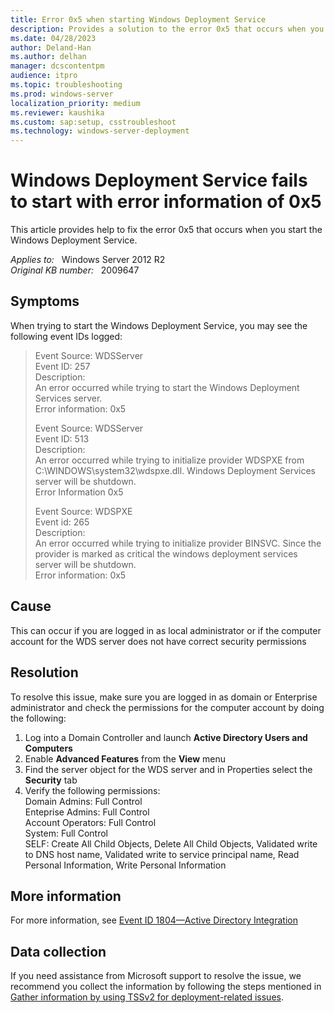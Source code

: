 ```yaml
---
title: Error 0x5 when starting Windows Deployment Service
description: Provides a solution to the error 0x5 that occurs when you start the Windows Deployment Service.
ms.date: 04/28/2023
author: Deland-Han
ms.author: delhan
manager: dcscontentpm
audience: itpro
ms.topic: troubleshooting
ms.prod: windows-server
localization_priority: medium
ms.reviewer: kaushika
ms.custom: sap:setup, csstroubleshoot
ms.technology: windows-server-deployment
---
```

# Windows Deployment Service fails to start with error information of 0x5

This article provides help to fix the error 0x5 that occurs when you start the Windows Deployment Service.

_Applies to:_ &nbsp; Windows Server 2012 R2  
_Original KB number:_ &nbsp; 2009647

## Symptoms

When trying to start the Windows Deployment Service, you may see the following event IDs logged:

> Event Source: WDSServer  
Event ID: 257  
Description:  
An error occurred while trying to start the Windows  Deployment Services server.  
Error information: 0x5  
>
>Event Source: WDSServer  
Event ID: 513  
Description:  
An error occurred while trying to initialize provider WDSPXE from C:\WINDOWS\system32\wdspxe.dll. Windows Deployment Services server will be shutdown.  
Error Information 0x5  
>
> Event Source:  WDSPXE  
Event id:  265  
Description:  
An error occurred while trying to initialize provider BINSVC. Since the provider is marked as critical the windows deployment services server will be shutdown.  
Error information:  0x5

## Cause

This can occur if you are logged in as local administrator or if the computer account for the WDS server does not have correct security permissions

## Resolution

To resolve this issue, make sure you are logged in as domain or Enterprise administrator and check the permissions for the computer account by doing the following:  

1. Log into a Domain Controller and launch **Active Directory Users and Computers**  
2. Enable **Advanced Features** from the **View** menu
3. Find the server object for the WDS server and in Properties select the **Security** tab
4. Verify the following permissions:  
Domain Admins:  Full Control  
Enteprise Admins:  Full Control  
Account Operators:  Full Control  
System:  Full Control  
SELF:  Create All Child Objects, Delete All Child Objects, Validated write to DNS host name, Validated write to service principal name, Read Personal Information, Write Personal Information

## More information

For more information, see [Event ID 1804—Active Directory Integration](https://technet.microsoft.com/library/cc726539(WS.10).aspx)

## Data collection

If you need assistance from Microsoft support to resolve the issue, we recommend you collect the information by following the steps mentioned in [Gather information by using TSSv2 for deployment-related issues](../../windows-client/windows-troubleshooters/gather-information-using-tssv2-deployment.md).
